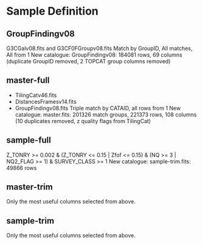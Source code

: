 # Sample Definition

## GroupFindingv08

G3CGalv08.fits and G3CF0FGroupv08.fits
Match by GroupID, All matches, All from 1
New catalogue: GroupFindingv08: 184081 rows, 69 columns (duplicate GroupID removed, 2 TOPCAT group columns removed)

## master-full

* TilingCatv46.fits
* DistancesFramesv14.fits
* GroupFindingv08.fits
Triple match by CATAID, all rows from 1
New catalogue: master.fits: 201326 match groups, 221373 rows, 108 columns (10 duplicates removed, z quality flags from TilingCat)

## sample-full

Z_TONRY >= 0.002 & (Z_TONRY <= 0.15 | Zfof <= 0.15) & (NQ >= 3 | NQ2_FLAG >= 1) & SURVEY_CLASS >= 1
New catalogue: sample-trim.fits: 49866 rows

## master-trim

Only the most useful columns selected from above.

## sample-trim

Only the most useful columns selected from above.
